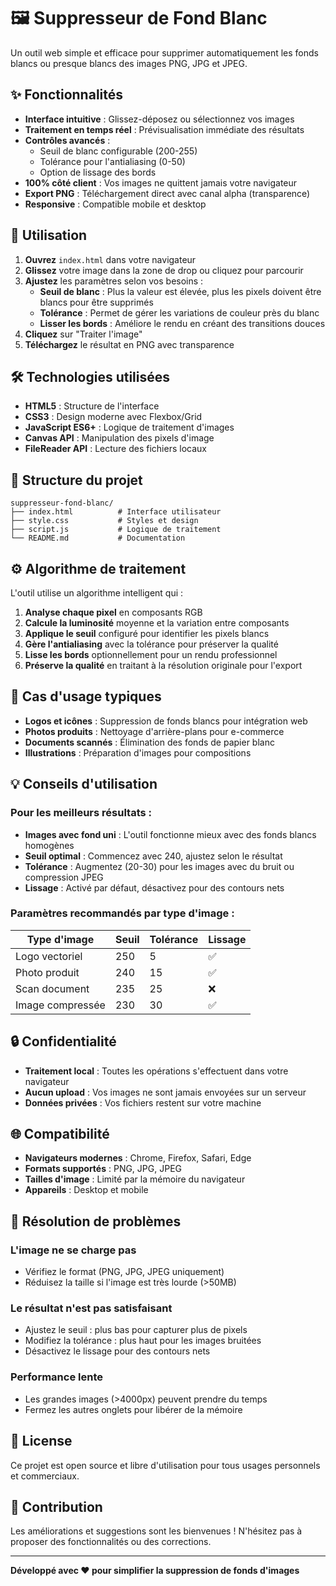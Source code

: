 # 🖼️ Suppresseur de Fond Blanc

Un outil web simple et efficace pour supprimer automatiquement les fonds blancs ou presque blancs des images PNG, JPG et JPEG.

## ✨ Fonctionnalités

- **Interface intuitive** : Glissez-déposez ou sélectionnez vos images
- **Traitement en temps réel** : Prévisualisation immédiate des résultats
- **Contrôles avancés** :
  - Seuil de blanc configurable (200-255)
  - Tolérance pour l'antialiasing (0-50)
  - Option de lissage des bords
- **100% côté client** : Vos images ne quittent jamais votre navigateur
- **Export PNG** : Téléchargement direct avec canal alpha (transparence)
- **Responsive** : Compatible mobile et desktop

## 🚀 Utilisation

1. **Ouvrez** `index.html` dans votre navigateur
2. **Glissez** votre image dans la zone de drop ou cliquez pour parcourir
3. **Ajustez** les paramètres selon vos besoins :
   - **Seuil de blanc** : Plus la valeur est élevée, plus les pixels doivent être blancs pour être supprimés
   - **Tolérance** : Permet de gérer les variations de couleur près du blanc
   - **Lisser les bords** : Améliore le rendu en créant des transitions douces
4. **Cliquez** sur "Traiter l'image"
5. **Téléchargez** le résultat en PNG avec transparence

## 🛠️ Technologies utilisées

- **HTML5** : Structure de l'interface
- **CSS3** : Design moderne avec Flexbox/Grid
- **JavaScript ES6+** : Logique de traitement d'images
- **Canvas API** : Manipulation des pixels d'image
- **FileReader API** : Lecture des fichiers locaux

## 📁 Structure du projet

```
suppresseur-fond-blanc/
├── index.html          # Interface utilisateur
├── style.css           # Styles et design
├── script.js           # Logique de traitement
└── README.md           # Documentation
```

## ⚙️ Algorithme de traitement

L'outil utilise un algorithme intelligent qui :

1. **Analyse chaque pixel** en composants RGB
2. **Calcule la luminosité** moyenne et la variation entre composants
3. **Applique le seuil** configuré pour identifier les pixels blancs
4. **Gère l'antialiasing** avec la tolérance pour préserver la qualité
5. **Lisse les bords** optionnellement pour un rendu professionnel
6. **Préserve la qualité** en traitant à la résolution originale pour l'export

## 🎯 Cas d'usage typiques

- **Logos et icônes** : Suppression de fonds blancs pour intégration web
- **Photos produits** : Nettoyage d'arrière-plans pour e-commerce
- **Documents scannés** : Élimination des fonds de papier blanc
- **Illustrations** : Préparation d'images pour compositions

## 💡 Conseils d'utilisation

### Pour les meilleurs résultats :

- **Images avec fond uni** : L'outil fonctionne mieux avec des fonds blancs homogènes
- **Seuil optimal** : Commencez avec 240, ajustez selon le résultat
- **Tolérance** : Augmentez (20-30) pour les images avec du bruit ou compression JPEG
- **Lissage** : Activé par défaut, désactivez pour des contours nets

### Paramètres recommandés par type d'image :

| Type d'image | Seuil | Tolérance | Lissage |
|--------------|-------|-----------|---------|
| Logo vectoriel | 250 | 5 | ✅ |
| Photo produit | 240 | 15 | ✅ |
| Scan document | 235 | 25 | ❌ |
| Image compressée | 230 | 30 | ✅ |

## 🔒 Confidentialité

- **Traitement local** : Toutes les opérations s'effectuent dans votre navigateur
- **Aucun upload** : Vos images ne sont jamais envoyées sur un serveur
- **Données privées** : Vos fichiers restent sur votre machine

## 🌐 Compatibilité

- **Navigateurs modernes** : Chrome, Firefox, Safari, Edge
- **Formats supportés** : PNG, JPG, JPEG
- **Tailles d'image** : Limité par la mémoire du navigateur
- **Appareils** : Desktop et mobile

## 🐛 Résolution de problèmes

### L'image ne se charge pas
- Vérifiez le format (PNG, JPG, JPEG uniquement)
- Réduisez la taille si l'image est très lourde (>50MB)

### Le résultat n'est pas satisfaisant
- Ajustez le seuil : plus bas pour capturer plus de pixels
- Modifiez la tolérance : plus haut pour les images bruitées
- Désactivez le lissage pour des contours nets

### Performance lente
- Les grandes images (>4000px) peuvent prendre du temps
- Fermez les autres onglets pour libérer de la mémoire

## 📝 License

Ce projet est open source et libre d'utilisation pour tous usages personnels et commerciaux.

## 🤝 Contribution

Les améliorations et suggestions sont les bienvenues ! N'hésitez pas à proposer des fonctionnalités ou des corrections.

---

**Développé avec ❤️ pour simplifier la suppression de fonds d'images**